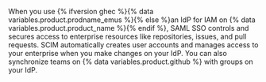 When you use {% ifversion ghec %}{% data variables.product.prodname_emus %}{% else %}an IdP for IAM on {% data variables.product.product_name %}{% endif %}, SAML SSO controls and secures access to enterprise resources like repositories, issues, and pull requests. SCIM automatically creates user accounts and manages access to your enterprise when you make changes on your IdP. You can also synchronize teams on {% data variables.product.github %} with groups on your IdP.
